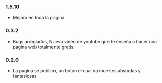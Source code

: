 ### 1.5.10
- Mejora en toda la pagina

### 0.3.2
- Bugs arreglados, Nuevo video de youtube que te enseña a hacer una pagina web totalmente gratis.

### 0.2.0
- La pagina se publico, un boton el cual da muertes absurdas y fantasiosas
